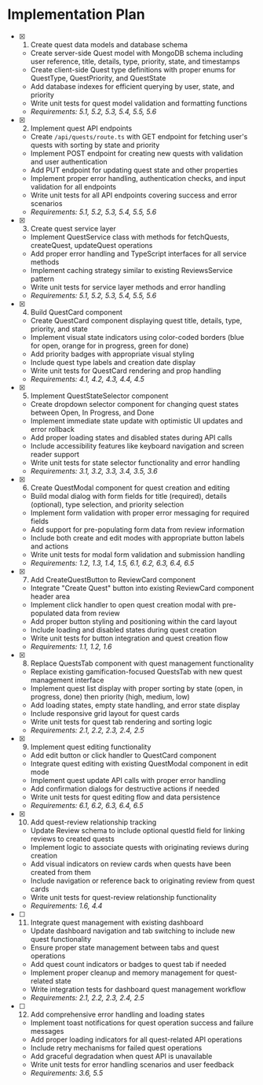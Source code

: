 # Implementation Plan

- [x] 1. Create quest data models and database schema
  - Create server-side Quest model with MongoDB schema including user reference, title, details, type, priority, state, and timestamps
  - Create client-side Quest type definitions with proper enums for QuestType, QuestPriority, and QuestState
  - Add database indexes for efficient querying by user, state, and priority
  - Write unit tests for quest model validation and formatting functions
  - _Requirements: 5.1, 5.2, 5.3, 5.4, 5.5, 5.6_

- [x] 2. Implement quest API endpoints
  - Create `/api/quests/route.ts` with GET endpoint for fetching user's quests with sorting by state and priority
  - Implement POST endpoint for creating new quests with validation and user authentication
  - Add PUT endpoint for updating quest state and other properties
  - Implement proper error handling, authentication checks, and input validation for all endpoints
  - Write unit tests for all API endpoints covering success and error scenarios
  - _Requirements: 5.1, 5.2, 5.3, 5.4, 5.5, 5.6_

- [x] 3. Create quest service layer
  - Implement QuestService class with methods for fetchQuests, createQuest, updateQuest operations
  - Add proper error handling and TypeScript interfaces for all service methods
  - Implement caching strategy similar to existing ReviewsService pattern
  - Write unit tests for service layer methods and error handling
  - _Requirements: 5.1, 5.2, 5.3, 5.4, 5.5, 5.6_

- [x] 4. Build QuestCard component
  - Create QuestCard component displaying quest title, details, type, priority, and state
  - Implement visual state indicators using color-coded borders (blue for open, orange for in progress, green for done)
  - Add priority badges with appropriate visual styling
  - Include quest type labels and creation date display
  - Write unit tests for QuestCard rendering and prop handling
  - _Requirements: 4.1, 4.2, 4.3, 4.4, 4.5_

- [x] 5. Implement QuestStateSelector component
  - Create dropdown selector component for changing quest states between Open, In Progress, and Done
  - Implement immediate state update with optimistic UI updates and error rollback
  - Add proper loading states and disabled states during API calls
  - Include accessibility features like keyboard navigation and screen reader support
  - Write unit tests for state selector functionality and error handling
  - _Requirements: 3.1, 3.2, 3.3, 3.4, 3.5, 3.6_

- [x] 6. Create QuestModal component for quest creation and editing
  - Build modal dialog with form fields for title (required), details (optional), type selection, and priority selection
  - Implement form validation with proper error messaging for required fields
  - Add support for pre-populating form data from review information
  - Include both create and edit modes with appropriate button labels and actions
  - Write unit tests for modal form validation and submission handling
  - _Requirements: 1.2, 1.3, 1.4, 1.5, 6.1, 6.2, 6.3, 6.4, 6.5_

- [x] 7. Add CreateQuestButton to ReviewCard component
  - Integrate "Create Quest" button into existing ReviewCard component header area
  - Implement click handler to open quest creation modal with pre-populated data from review
  - Add proper button styling and positioning within the card layout
  - Include loading and disabled states during quest creation
  - Write unit tests for button integration and quest creation flow
  - _Requirements: 1.1, 1.2, 1.6_

- [x] 8. Replace QuestsTab component with quest management functionality
  - Replace existing gamification-focused QuestsTab with new quest management interface
  - Implement quest list display with proper sorting by state (open, in progress, done) then priority (high, medium, low)
  - Add loading states, empty state handling, and error state display
  - Include responsive grid layout for quest cards
  - Write unit tests for quest tab rendering and sorting logic
  - _Requirements: 2.1, 2.2, 2.3, 2.4, 2.5_

- [x] 9. Implement quest editing functionality
  - Add edit button or click handler to QuestCard component
  - Integrate quest editing with existing QuestModal component in edit mode
  - Implement quest update API calls with proper error handling
  - Add confirmation dialogs for destructive actions if needed
  - Write unit tests for quest editing flow and data persistence
  - _Requirements: 6.1, 6.2, 6.3, 6.4, 6.5_

- [x] 10. Add quest-review relationship tracking
  - Update Review schema to include optional questId field for linking reviews to created quests
  - Implement logic to associate quests with originating reviews during creation
  - Add visual indicators on review cards when quests have been created from them
  - Include navigation or reference back to originating review from quest cards
  - Write unit tests for quest-review relationship functionality
  - _Requirements: 1.6, 4.4_

- [ ] 11. Integrate quest management with existing dashboard
  - Update dashboard navigation and tab switching to include new quest functionality
  - Ensure proper state management between tabs and quest operations
  - Add quest count indicators or badges to quest tab if needed
  - Implement proper cleanup and memory management for quest-related state
  - Write integration tests for dashboard quest management workflow
  - _Requirements: 2.1, 2.2, 2.3, 2.4, 2.5_

- [ ] 12. Add comprehensive error handling and loading states
  - Implement toast notifications for quest operation success and failure messages
  - Add proper loading indicators for all quest-related API operations
  - Include retry mechanisms for failed quest operations
  - Add graceful degradation when quest API is unavailable
  - Write unit tests for error handling scenarios and user feedback
  - _Requirements: 3.6, 5.5_